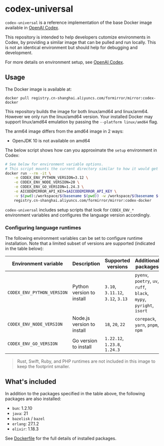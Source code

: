 # codex-universal

`codex-universal` is a reference implementation of the base Docker image available in [OpenAI Codex](http://platform.openai.com/docs/codex).

This repository is intended to help developers cutomize environments in Codex, by providing a similar image that can be pulled and run locally. This is not an identical environment but should help for debugging and development.

For more details on environment setup, see [OpenAI Codex](http://platform.openai.com/docs/codex).

## Usage

The Docker image is available at:

```
docker pull registry.cn-shanghai.aliyuncs.com/formirror/mirror:codex-docker
```

This repository builds the image for both linux/amd64 and linux/arm64. However we only run the linux/amd64 version.
Your installed Docker may support linux/amd64 emulation by passing the `--platform linux/amd64` flag.

The arm64 image differs from the amd64 image in 2 ways:
- OpenJDK 10 is not available on amd64

The below script shows how can you approximate the `setup` environment in Codex:

```sh
# See below for environment variable options.
# This script mounts the current directory similar to how it would get cloned in.
docker run --rm -it \
    -e CODEX_ENV_PYTHON_VERSION=3.12 \
    -e CODEX_ENV_NODE_VERSION=20 \
    -e CODEX_ENV_GO_VERSION=1.24.3 \
    -e AICODEMIRROR_API_KEY=$AICODEMIRROR_API_KEY \
    -v $(pwd):/workspace/$(basename $(pwd)) -w /workspace/$(basename $(pwd)) \
    registry.cn-shanghai.aliyuncs.com/formirror/mirror:codex-docker
```

`codex-universal` includes setup scripts that look for `CODEX_ENV_*` environment variables and configures the language version accordingly.

### Configuring language runtimes

The following environment variables can be set to configure runtime installation. Note that a limited subset of versions are supported (indicated in the table below):

| Environment variable       | Description                | Supported versions                               | Additional packages                                                  |
| -------------------------- | -------------------------- | ------------------------------------------------ | -------------------------------------------------------------------- |
| `CODEX_ENV_PYTHON_VERSION` | Python version to install  | `3.10`, `3.11.12`, `3.12`, `3.13`                | `pyenv`, `poetry`, `uv`, `ruff`, `black`, `mypy`, `pyright`, `isort` |
| `CODEX_ENV_NODE_VERSION`   | Node.js version to install | `18`, `20`, `22`                                 | `corepack`, `yarn`, `pnpm`, `npm`                                    |
| `CODEX_ENV_GO_VERSION`     | Go version to install      | `1.22.12`, `1.23.8`, `1.24.3`                    |                                                                      |

> Rust, Swift, Ruby, and PHP runtimes are not included in this image to keep the footprint smaller.


## What's included

In addition to the packages specified in the table above, the following packages are also installed:

- `bun`: 1.2.10
- `java`: 21
- `bazelisk` / `bazel`
- `erlang`: 27.1.2
- `elixir`: 1.18.3

See [Dockerfile](Dockerfile) for the full details of installed packages.
